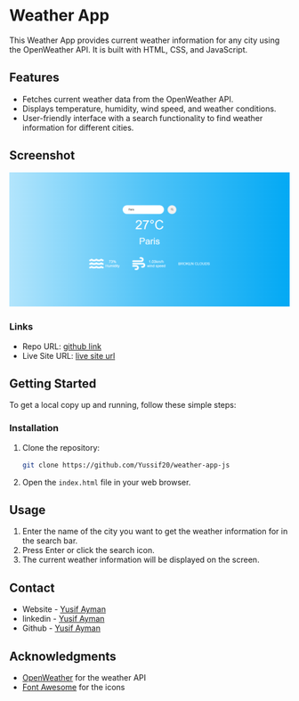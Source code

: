 # Weather App

This Weather App provides current weather information for any city using the OpenWeather API. It is built with HTML, CSS, and JavaScript.

## Features

- Fetches current weather data from the OpenWeather API.
- Displays temperature, humidity, wind speed, and weather conditions.
- User-friendly interface with a search functionality to find weather information for different cities.

## Screenshot

![Weather App Screenshot](./weather.png)

### Links

- Repo URL: [github link](https://github.com/Yussif20/weather-app-js)
- Live Site URL: [live site url](https://yussif20.github.io/weather-app-js/)

## Getting Started

To get a local copy up and running, follow these simple steps:

### Installation

1. Clone the repository:
   ```sh
   git clone https://github.com/Yussif20/weather-app-js
   ```
2. Open the `index.html` file in your web browser.

## Usage

1. Enter the name of the city you want to get the weather information for in the search bar.
2. Press Enter or click the search icon.
3. The current weather information will be displayed on the screen.

## Contact

- Website - [Yusif Ayman](https://yussif20.github.io/main-portfolio/)
- linkedin - [Yusif Ayman](https://www.linkedin.com/in/yussif-ayman/)
- Github - [Yusif Ayman](https://github.com/Yussif20)

## Acknowledgments

- [OpenWeather](https://openweathermap.org/api) for the weather API
- [Font Awesome](https://fontawesome.com) for the icons
